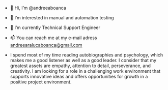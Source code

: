 - 👋 Hi, I’m @andreeaboanca
- 👀 I’m interested in manual and automation testing
- 🌱 I’m currently Technical Support Engineer 
- 📫 You can reach me at my e-mail adress andreearalucaboanca@gmail.com

- I spend most of my time reading autobiographies and psychology, which makes me a good listener as well as a good leader. I consider that my greatest assets are empathy, attention to detail, perseverance, and creativity.
I am looking for a role in a challenging work environment that supports innovative ideas and offers opportunities for growth in a positive project environment.

<!---
andreeaboanca/andreeaboanca is a ✨ special ✨ repository because its `README.md` (this file) appears on your GitHub profile.
You can click the Preview link to take a look at your changes.
--->
